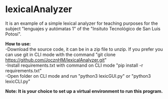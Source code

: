 # lexicalAnalyzer
<p>It is an example of a simple lexical analyzer for teaching purposes for the subject "lenguajes y autómatas 1" of the "Insituto Tecnológico de San Luis Potosí".</p>

<b>How to use:</b>
<br>
-Download the source code, it can be in a zip file to unzip. If you prefer you can use git in CLI mode with the command "git clone https://github.com/JocznHM/lexicalAnalyzer.git"
<br>
-Install requirements.txt with command on CLI mode "pip install -r requirements.txt"
<br>
-Open folder on CLI mode and run "python3 lexicGUI.py" or "python3 lexicCLI.py"

<b>Note: It is your choice to set up a virtual environment to run this program.</b>
